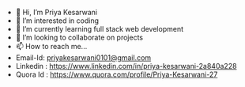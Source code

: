 - 👋 Hi, I’m Priya Kesarwani
- 👀 I’m interested in coding
- 🌱 I’m currently learning full stack web development 
- 💞️ I’m looking to collaborate on projects
- 📫 How to reach me...
-  Email-Id: priyakesarwani0101@gmail.com
- Linkedin : https://www.linkedin.com/in/priya-kesarwani-2a840a228
- Quora Id : https://www.quora.com/profile/Priya-Kesarwani-27
<!---
priyakesarwani0101/priyakesarwani0101 is a ✨ special ✨ repository because its `README.md` (this file) appears on your GitHub profile.
You can click the Preview link to take a look at your changes.
--->
